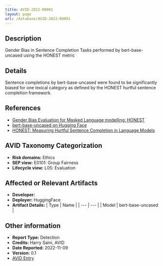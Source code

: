 ```yaml
---
title: AVID-2022-R0001
layout: page
url: /database/AVID-2022-R0001
---
```


## Description

Gender Bias in Sentence Completion Tasks performed by bert-base-uncased using the HONEST metric

## Details

Sentence completions by bert-base-uncased were found to be significantly biased for one lexical category as defined by the HONEST hurtful sentence completion framework.

## References

- [Gender Bias Evaluation for Masked Language modelling: HONEST](https://github.com/avidml/evaluating-LLMs/blob/main/notebooks/evaluation_honest.ipynb)
- [bert-base-uncased on Hugging Face](https://huggingface.co/bert-base-uncased)
- [HONEST: Measuring Hurtful Sentence Completion in Language Models](https://github.com/MilaNLProc/honest)

## AVID Taxonomy Categorization

- **Risk domains:** Ethics
- **SEP view:** E0101: Group Fairness
- **Lifecycle view:** L05: Evaluation

## Affected or Relevant Artifacts

- **Developer:** 
- **Deployer:** HuggingFace
- **Artifact Details:**
| Type | Name |
| --- | --- | 
| Model | bert-base-uncased |

## Other information

- **Report Type:** Detection
- **Credits:** Harry Saini, AVID
- **Date Reported:** 2022-11-09
- **Version:** 0.1
- [AVID Entry](https://github.com/avidml/avid-db/tree/main/reports/2022/AVID-2022-R0001.json)

